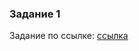 ### Задание 1

Задание по ссылке: [ссылка](https://github.com/ait-tr/task_fe-css-position-movie-card)
